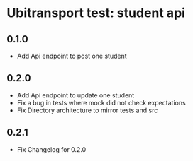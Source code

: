 Ubitransport test: student api
==

0.1.0
-

- Add Api endpoint to post one student 

0.2.0
-

- Add Api endpoint to update one student
- Fix a bug in tests where mock did not check expectations
- Fix Directory architecture to mirror tests and src

0.2.1
-

- Fix Changelog for 0.2.0